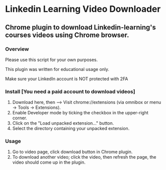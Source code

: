 # Linkedin Learning Video Downloader


## Chrome plugin to download Linkedin-learning's courses videos using Chrome browser.


### Overview

Please use this script for your own purposes.

This plugin was written for educational usage only.

Make sure your LinkedIn account is NOT protected with 2FA

### Install [You need a paid account to download videos]

1. Download here, then --> Visit chrome://extensions (via omnibox or menu -> Tools -> Extensions).
2. Enable Developer mode by ticking the checkbox in the upper-right corner.
3. Click on the "Load unpacked extension..." button.
4. Select the directory containing your unpacked extension.

### Usage
1. Go to video page, click download button in Chrome plugin.
2. To download another video; click the video, then refresh the page, the video should come up in the plugin.

